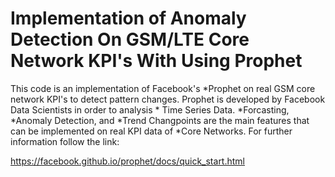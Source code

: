 # Implementation of Anomaly Detection On GSM/LTE Core Network KPI's With Using Prophet

This code is an implementation of Facebook's *Prophet on real GSM core network KPI's to detect pattern changes. Prophet is developed by Facebook Data Scientists in order to analysis * Time Series Data. *Forcasting, *Anomaly Detection, and *Trend Changpoints are the main features that can be implemented on real KPI data of *Core Networks. For further information follow the link:

https://facebook.github.io/prophet/docs/quick_start.html


